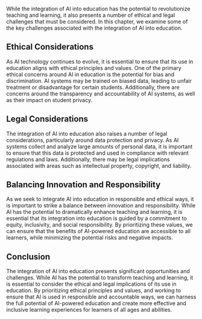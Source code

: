 
While the integration of AI into education has the potential to revolutionize teaching and learning, it also presents a number of ethical and legal challenges that must be considered. In this chapter, we examine some of the key challenges associated with the integration of AI into education.

Ethical Considerations
----------------------

As AI technology continues to evolve, it is essential to ensure that its use in education aligns with ethical principles and values. One of the primary ethical concerns around AI in education is the potential for bias and discrimination. AI systems may be trained on biased data, leading to unfair treatment or disadvantage for certain students. Additionally, there are concerns around the transparency and accountability of AI systems, as well as their impact on student privacy.

Legal Considerations
--------------------

The integration of AI into education also raises a number of legal considerations, particularly around data protection and privacy. As AI systems collect and analyze large amounts of personal data, it is important to ensure that this data is protected and used in compliance with relevant regulations and laws. Additionally, there may be legal implications associated with areas such as intellectual property, copyright, and liability.

Balancing Innovation and Responsibility
---------------------------------------

As we seek to integrate AI into education in responsible and ethical ways, it is important to strike a balance between innovation and responsibility. While AI has the potential to dramatically enhance teaching and learning, it is essential that its integration into education is guided by a commitment to equity, inclusivity, and social responsibility. By prioritizing these values, we can ensure that the benefits of AI-powered education are accessible to all learners, while minimizing the potential risks and negative impacts.

Conclusion
----------

The integration of AI into education presents significant opportunities and challenges. While AI has the potential to transform teaching and learning, it is essential to consider the ethical and legal implications of its use in education. By prioritizing ethical principles and values, and working to ensure that AI is used in responsible and accountable ways, we can harness the full potential of AI-powered education and create more effective and inclusive learning experiences for learners of all ages and abilities.
